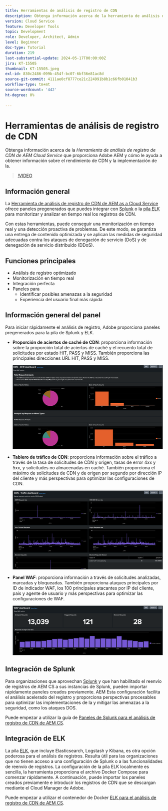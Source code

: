 ```yaml
---
title: Herramientas de análisis de registro de CDN
description: Obtenga información acerca de la herramienta de análisis de registro de CDN de AEM Cloud Service que proporciona Adobe AEM y cómo ayuda a obtener información sobre el rendimiento de CDN y la implementación de la.
version: Cloud Service
feature: Developer Tools
topic: Development
role: Developer, Architect, Admin
level: Beginner
doc-type: Tutorial
duration: 219
last-substantial-update: 2024-05-17T00:00:00Z
jira: KT-15505
thumbnail: KT-15505.jpeg
exl-id: 830c2486-099b-454f-bc07-6bf36e81ac8d
source-git-commit: 4111ae0cf8777ce21c224991b8b1c66fb01041b3
workflow-type: tm+mt
source-wordcount: '442'
ht-degree: 0%

---
```


# Herramientas de análisis de registro de CDN

Obtenga información acerca de la _Herramienta de análisis de registro de CDN de AEM Cloud Service_ que proporciona Adobe AEM y cómo le ayuda a obtener información sobre el rendimiento de CDN y la implementación de la.
 
>[!VIDEO](https://video.tv.adobe.com/v/3429177?quality=12&learn=on)

## Información general

La [Herramienta de análisis de registro de CDN de AEM as a Cloud Service](https://github.com/adobe/AEMCS-CDN-Log-Analysis-Tooling) ofrece paneles pregenerados que puedes integrar con [Splunk](https://www.splunk.com/en_us/products/observability-cloud.html) o la [pila ELK](https://www.elastic.co/elastic-stack) para monitorizar y analizar en tiempo real los registros de CDN.

Con estas herramientas, puede conseguir una monitorización en tiempo real y una detección proactiva de problemas. De este modo, se garantiza una entrega de contenido optimizada y se aplican las medidas de seguridad adecuadas contra los ataques de denegación de servicio (DoS) y de denegación de servicio distribuido (DDoS).

## Funciones principales

- Análisis de registro optimizado
- Monitorización en tiempo real
- Integración perfecta
- Paneles para
   - Identificar posibles amenazas a la seguridad
   - Experiencia del usuario final más rápida

## Información general del panel

Para iniciar rápidamente el análisis de registro, Adobe proporciona paneles pregenerados para la pila de Splunk y ELK.

- **Proporción de aciertos de caché de CDN**: proporciona información sobre la proporción total de aciertos de caché y el recuento total de solicitudes por estado HIT, PASS y MISS. También proporciona las principales direcciones URL HIT, PASS y MISS.

  ![Proporción de aciertos de caché de CDN](assets/CHR-dashboard.png)

- **Tablero de tráfico de CDN**: proporciona información sobre el tráfico a través de la tasa de solicitudes de CDN y origen, tasas de error 4xx y 5xx, y solicitudes no almacenadas en caché. También proporciona el máximo de solicitudes de CDN y de origen por segundo por dirección IP del cliente y más perspectivas para optimizar las configuraciones de CDN.

  ![Tablero de tráfico de CDN](assets/Traffic-dashboard.png)

- **Panel WAF**: proporciona información a través de solicitudes analizadas, marcadas y bloqueadas. También proporciona ataques principales por ID de indicador WAF, los 100 principales atacantes por IP del cliente, país y agente de usuario y más perspectivas para optimizar las configuraciones de WAF.

  ![Tablero WAF](assets/WAF-Dashboard.png)

## Integración de Splunk

Para organizaciones que aprovechan [Splunk](https://www.splunk.com/en_us/products/observability-cloud.html) y que han habilitado el reenvío de registros de AEM CS a sus instancias de Splunk, pueden importar rápidamente paneles creados previamente. AEM Esta configuración facilita el análisis acelerado del registro y proporciona perspectivas procesables para optimizar las implementaciones de la y mitigar las amenazas a la seguridad, como los ataques DOS.

Puede empezar a utilizar la guía de [Paneles de Splunk para el análisis de registro de CDN de AEM CS](https://github.com/adobe/AEMCS-CDN-Log-Analysis-Tooling/blob/main/Splunk/README.md#splunk-dashboards-for-aemcs-cdn-log-analysis).


## Integración de ELK

La pila [ELK](https://www.elastic.co/elastic-stack), que incluye Elasticsearch, Logstash y Kibana, es otra opción poderosa para el análisis de registros. Resulta útil para las organizaciones que no tienen acceso a una configuración de Splunk o a las funcionalidades de reenvío de registros. La configuración de la pila ELK localmente es sencilla, la herramienta proporciona el archivo Docker Compose para comenzar rápidamente. A continuación, puede importar los paneles creados previamente e introducir los registros de CDN que se descargan mediante el Cloud Manager de Adobe.

Puede empezar a utilizar el contenedor de Docker [ELK para el análisis de registro de CDN de AEM CS](https://github.com/adobe/AEMCS-CDN-Log-Analysis-Tooling/blob/main/ELK/README.md#elk-docker-container-for-aemcs-cdn-log-analysis).
